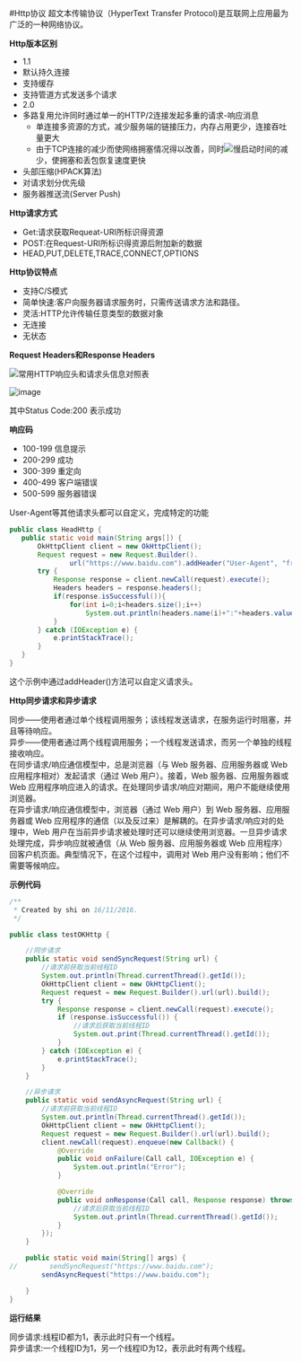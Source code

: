 #Http协议
超文本传输协议（HyperText Transfer Protocol)是互联网上应用最为广泛的一种网络协议。


**Http版本区别**
 * 1.1
  * 默认持久连接
  * 支持缓存
  * 支持管道方式发送多个请求
 * 2.0
  * 多路复用允许同时通过单一的HTTP/2连接发起多重的请求-响应消息
    * 单连接多资源的方式，减少服务端的链接压力，内存占用更少，连接吞吐量更大
    * 由于TCP连接的减少而使网络拥塞情况得以改善，同时![慢启动](http://blog.csdn.net/wykwdy007/article/details/6720254)时间的减少，使拥塞和丢包恢复速度更快
  * 头部压缩(HPACK算法)
  * 对请求划分优先级
  * 服务器推送流(Server Push)

**Http请求方式**
 * Get:请求获取Requeat-URI所标识得资源
 * POST:在Request-URI所标识得资源后附加新的数据
 * HEAD,PUT,DELETE,TRACE,CONNECT,OPTIONS
 
**Http协议特点**
 * 支持C/S模式
 * 简单快速:客户向服务器请求服务时，只需传送请求方法和路径。
 * 灵活:HTTP允许传输任意类型的数据对象
 * 无连接
 * 无状态
 
 **Request Headers和Response Headers**
 
 ![常用HTTP响应头和请求头信息对照表](http://tools.jb51.net/table/http_header)
 
 ![image](https://github.com/shishengjia/Android-NetworkArchitecture-Design/blob/master/Headers.jpg)
 
 其中Status Code:200 表示成功
 
 **响应码**
  * 100-199 信息提示
  * 200-299 成功
  * 300-399 重定向
  * 400-499 客户端错误
  * 500-599 服务器错误
 
 User-Agent等其他请求头都可以自定义，完成特定的功能
 
 ```java
 public class HeadHttp {
    public static void main(String args[]) {
        OkHttpClient client = new OkHttpClient();
        Request request = new Request.Builder().
                url("https://www.baidu.com").addHeader("User-Agent", "from shishengjia").build();
        try {
            Response response = client.newCall(request).execute();
            Headers headers = response.headers();
            if(response.isSuccessful()){
                for(int i=0;i<headers.size();i++)
                    System.out.println(headers.name(i)+":"+headers.value(i));//打印响应头
            }
        } catch (IOException e) {
            e.printStackTrace();
        }
    }
}
 ```
 这个示例中通过addHeader()方法可以自定义请求头。
 
**Http同步请求和异步请求**
 
同步——使用者通过单个线程调用服务；该线程发送请求，在服务运行时阻塞，并且等待响应。<br>
异步——使用者通过两个线程调用服务；一个线程发送请求，而另一个单独的线程接收响应。<br>
在同步请求/响应通信模型中，总是浏览器（与 Web 服务器、应用服务器或 Web 应用程序相对）发起请求（通过 Web 用户）。接着，Web 服务器、应用服务器或  Web 应用程序响应进入的请求。在处理同步请求/响应对期间，用户不能继续使用浏览器。<br>
在异步请求/响应通信模型中，浏览器（通过 Web 用户）到 Web 服务器、应用服务器或 Web 应用程序的通信（以及反过来）是解耦的。在异步请求/响应对的处理中，Web 用户在当前异步请求被处理时还可以继续使用浏览器。一旦异步请求处理完成，异步响应就被通信（从 Web 服务器、应用服务器或 Web 应用程序）回客户机页面。典型情况下，在这个过程中，调用对 Web 用户没有影响；他们不需要等候响应。

**示例代码**

```java
/**
 * Created by shi on 16/11/2016.
 */

public class testOKHttp {

    //同步请求
    public static void sendSyncRequest(String url) {
        //请求前获取当前线程ID
        System.out.println(Thread.currentThread().getId());
        OkHttpClient client = new OkHttpClient();
        Request request = new Request.Builder().url(url).build();
        try {
            Response response = client.newCall(request).execute();
            if (response.isSuccessful()) {
                //请求后获取当前线程ID
                System.out.print(Thread.currentThread().getId());
            }
        } catch (IOException e) {
            e.printStackTrace();
        }
    }

    //异步请求
    public static void sendAsyncRequest(String url) {
        //请求前获取当前线程ID
        System.out.println(Thread.currentThread().getId());
        OkHttpClient client = new OkHttpClient();
        Request request = new Request.Builder().url(url).build();
        client.newCall(request).enqueue(new Callback() {
            @Override
            public void onFailure(Call call, IOException e) {
                System.out.println("Error");
            }

            @Override
            public void onResponse(Call call, Response response) throws IOException {
                //请求后获取当前线程ID
                System.out.println(Thread.currentThread().getId());
            }
        });
    }

    public static void main(String[] args) {
//        sendSyncRequest("https://www.baidu.com");
        sendAsyncRequest("https://www.baidu.com");

    }
}
```
**运行结果**

同步请求:线程ID都为1，表示此时只有一个线程。<br>
异步请求:一个线程ID为1，另一个线程ID为12，表示此时有两个线程。



